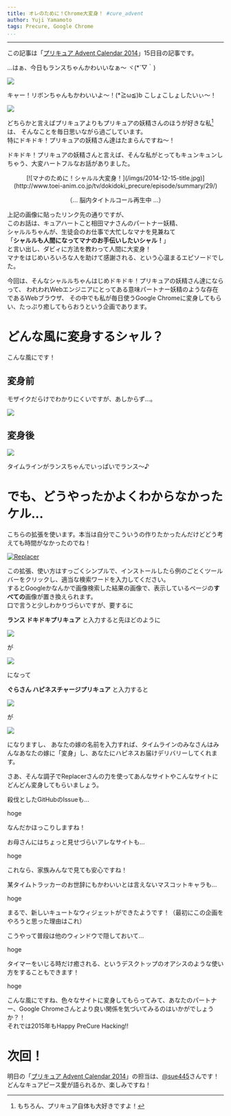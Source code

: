 ```yaml
---
title: オレのために！Chrome大変身！ #cure_advent
author: Yuji Yamamoto
tags: Precure, Google Chrome
...
```

---

この記事は「[プリキュア Advent Calendar 2014](http://www.adventar.org/calendars/328)」15日目の記事です。

...はぁ、今日もランスちゃんかわいいなぁ～ ヾ(\*´▽｀)

![](/imgs/2014-12-15-lance.jpg)

キャー！リボンちゃんもかわいいよ～！(\*≧ω≦)b こしょこしょしたいぃ～！

![](/imgs/2014-12-15-ribbon.jpg)

どちらかと言えばプリキュアよりもプリキュアの妖精さんのほうが好きな私[^like-precure]は、
そんなことを毎日思いながら過ごしています。 \
特にドキドキ！プリキュアの妖精さん達はたまらんですね～！

[^like-precure]: もちろん、プリキュア自体も大好きですよ！

ドキドキ！プリキュアの妖精さんと言えば、そんな私がとってもキュンキュンしちゃう、大変ハートフルなお話がありました。

<center>
[![マナのために！シャルル大変身！](/imgs/2014-12-15-title.jpg)](http://www.toei-anim.co.jp/tv/dokidoki_precure/episode/summary/29/)

（... 脳内タイトルコール再生中 ...）
</center>

上記の画像に貼ったリンク先の通りですが、 \
このお話は、キュアハートこと相田マナさんのパートナー妖精、 \
シャルルちゃんが、生徒会のお仕事で大忙しなマナを見兼ねて \
「**シャルルも人間になってマナのお手伝いしたいシャル！**」 \
と言い出し、ダビィに方法を教わって人間に大変身！ \
マナをはじめいろいろな人を助けて感謝される、という心温まるエピソードでした。

今回は、そんなシャルルちゃんはじめドキドキ！プリキュアの妖精さん達にならって、
われわれWebエンジニアにとってある意味パートナー妖精のような存在であるWebブラウザ、
その中でも私が毎日使うGoogle Chromeに変身してもらい、たっぷり癒してもらおうという企画であります。

# どんな風に変身するシャル？

こんな風にです！

## 変身前

モザイクだらけでわかりにくいですが、あしからず...。

![](/imgs/2014-12-15-timeline-before.png)

## 変身後

![](/imgs/2014-12-15-timeline-after.png)

タイムラインがランスちゃんでいっぱいでランス〜♪

# でも、どうやったかよくわからなかったケル...

こちらの拡張を使います。本当は自分でこういうの作りたかったんだけどどう考えても時間がなかったのでね！

[![Replacer](/imgs/2014-12-15-replacer.png)](https://chrome.google.com/webstore/detail/replacer/nkkofabfinoleplbkkbmhhkjmomdgpag)

この拡張、使い方はすっごくシンプルで、インストールしたら例のごとくツールバーをクリックし、適当な検索ワードを入力してください。 \
するとGoogleかなんかで画像検索した結果の画像で、表示しているページの**すべての**画像が置き換えられます。 \
口で言うと少しわかりづらいですが、要するに

**ランス ドキドキプリキュア** と入力すると先ほどのように

![](/imgs/2014-12-15-timeline2-before.png)

が

![](/imgs/2014-12-15-timeline2-after.png)

になって

**ぐらさん ハピネスチャージプリキュア** と入力すると

![](/imgs/2014-12-15-timeline-gplus-before.png)

が

![](/imgs/2014-12-15-timeline-gplus-after.png)

になりますし、
あなたの嫁の名前を入力すれば、タイムラインのみなさんはみんなあなたの嫁に「変身」し、あなたにハピネスお届けデリバリーしてくれます。

さあ、そんな調子でReplacerさんの力を使ってあんなサイトやこんなサイトにどんどん変身してもらいましょう。

殺伐としたGitHubのIssueも...

hoge

なんだかほっこりしますね！

お母さんにはちょっと見せづらいアレなサイトも...

hoge

これなら、家族みんなで見ても安心ですね！

某タイムトラッカーのお世辞にもかわいいとは言えないマスコットキャラも...

hoge

まるで、新しいキュートなウィジェットができたようです！（最初にこの企画をやろうと思った理由はこれ）

こうやって普段は他のウィンドウで隠しておいて...

hoge

タイマーをいじる時だけ癒される、というデスクトップのオアシスのような使い方をすることもできます！

hoge

こんな風にですね、色々なサイトに変身してもらってみて、あなたのパートナー、Google Chromeさんとより良い関係を気づいてみるのはいかがでしょうか？！ \
それでは2015年もHappy PreCure Hacking!!

# 次回！

明日の「[プリキュア Advent Calendar 2014](http://www.adventar.org/calendars/328)」の担当は、[@sue445](https://twitter.com/sue445)さんです！ \
どんなキュアピース愛が語られるか、楽しみですね！
